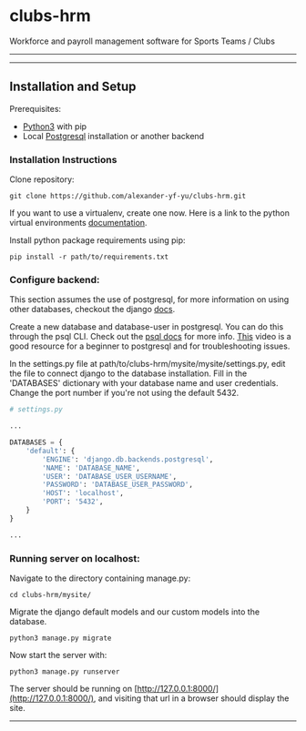 # clubs-hrm
Workforce and payroll management software for Sports Teams / Clubs
___



___
## Installation and Setup

Prerequisites:

+ [Python3](https://www.python.org/downloads/release/python-377/) with pip
+ Local [Postgresql](https://www.postgresql.org/download/) installation or another backend


### Installation Instructions

Clone repository:

    git clone https://github.com/alexander-yf-yu/clubs-hrm.git

If you want to use a virtualenv, create one now. Here is a link to the python virtual environments [documentation](http://dev.nodeca.com).

Install python package requirements using pip:
    
    pip install -r path/to/requirements.txt

### Configure backend:
This section assumes the use of postgresql, for more information on using other databases, checkout the django [docs](https://docs.djangoproject.com/en/3.0/ref/settings/#std:setting-DATABASES).

Create a new database and database-user in postgresql. You can do this through the psql CLI. Check out the [psql docs](https://www.postgresql.org/docs/12/app-psql.html) for more info. [This](https://www.youtube.com/watch?v=qw--VYLpxG4) video is a good resource for a beginner to postgresql and for troubleshooting issues.

In the settings.py file at path/to/clubs-hrm/mysite/mysite/settings.py, edit the file to connect django to the database installation. Fill in the 'DATABASES' dictionary with your database name and user credentials. Change the port number if you're not using the default 5432.


```python
# settings.py

...

DATABASES = {
    'default': {
        'ENGINE': 'django.db.backends.postgresql',
        'NAME': 'DATABASE_NAME',
        'USER': 'DATABASE_USER_USERNAME',
        'PASSWORD': 'DATABASE_USER_PASSWORD',
        'HOST': 'localhost',
        'PORT': '5432',
    }
}

...
```

### Running server on localhost:

Navigate to the directory containing manage.py:

    cd clubs-hrm/mysite/

Migrate the django default models and our custom models into the database.

    python3 manage.py migrate

Now start the server with:

    python3 manage.py runserver

The server should be running on [http://127.0.0.1:8000/](http://127.0.0.1:8000/), and visiting that url in a browser should display the site.

___








